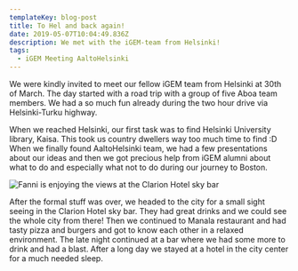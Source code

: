 ```yaml
---
templateKey: blog-post
title: To Hel and back again!
date: 2019-05-07T10:04:49.836Z
description: We met with the iGEM-team from Helsinki!
tags:
  - iGEM Meeting AaltoHelsinki
---
```

We were kindly invited to meet our fellow iGEM team from Helsinki at 30th of March. The day started with a road trip with a group of five Aboa team members. We had a so much fun already during the two hour drive via Helsinki-Turku highway.

When we reached Helsinki, our first task was to find Helsinki University library, Kaisa. This took us country dwellers way too much time to find :D When we finally found AaltoHelsinki team, we had a few presentations about our ideas and then we got precious help from iGEM alumni about what to do and especially what not to do during our journey to Boston. 

![](/img/helsinkimeeting_pic1.png "Fanni is enjoying the views at the Clarion Hotel sky bar")

After the formal stuff was over, we headed to the city for a small sight seeing in the Clarion Hotel sky bar. They had great drinks and we could see the whole city from there! Then we continued to Manala restaurant and had tasty pizza and burgers and got to know each other in a relaxed environment. The late night continued at a bar where we had some more to drink and had a blast. After a long day we stayed at a hotel in the city center for a much needed sleep.
